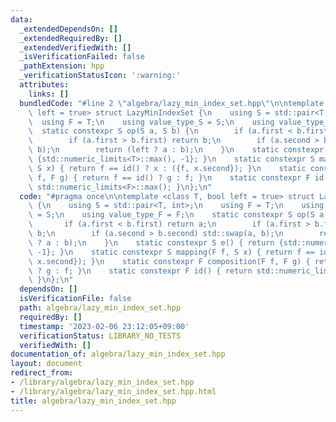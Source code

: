 ```yaml
---
data:
  _extendedDependsOn: []
  _extendedRequiredBy: []
  _extendedVerifiedWith: []
  _isVerificationFailed: false
  _pathExtension: hpp
  _verificationStatusIcon: ':warning:'
  attributes:
    links: []
  bundledCode: "#line 2 \"algebra/lazy_min_index_set.hpp\"\n\ntemplate <class T, bool\
    \ left = true> struct LazyMinIndexSet {\n    using S = std::pair<T, int>;\n  \
    \  using F = T;\n    using value_type_S = S;\n    using value_type_F = F;\n  \
    \  static constexpr S op(S a, S b) {\n        if (a.first < b.first) return a;\n\
    \        if (a.first > b.first) return b;\n        if (a.second > b.second) std::swap(a,\
    \ b);\n        return (left ? a : b);\n    }\n    static constexpr S e() { return\
    \ {std::numeric_limits<T>::max(), -1}; }\n    static constexpr S mapping(F f,\
    \ S x) { return f == id() ? x : ({f, x.second}); }\n    static constexpr F composition(F\
    \ f, F g) { return f == id() ? g : f; }\n    static constexpr F id() { return\
    \ std::numeric_limits<F>::max(); }\n};\n"
  code: "#pragma once\n\ntemplate <class T, bool left = true> struct LazyMinIndexSet\
    \ {\n    using S = std::pair<T, int>;\n    using F = T;\n    using value_type_S\
    \ = S;\n    using value_type_F = F;\n    static constexpr S op(S a, S b) {\n \
    \       if (a.first < b.first) return a;\n        if (a.first > b.first) return\
    \ b;\n        if (a.second > b.second) std::swap(a, b);\n        return (left\
    \ ? a : b);\n    }\n    static constexpr S e() { return {std::numeric_limits<T>::max(),\
    \ -1}; }\n    static constexpr S mapping(F f, S x) { return f == id() ? x : ({f,\
    \ x.second}); }\n    static constexpr F composition(F f, F g) { return f == id()\
    \ ? g : f; }\n    static constexpr F id() { return std::numeric_limits<F>::max();\
    \ }\n};\n"
  dependsOn: []
  isVerificationFile: false
  path: algebra/lazy_min_index_set.hpp
  requiredBy: []
  timestamp: '2023-02-06 23:12:05+09:00'
  verificationStatus: LIBRARY_NO_TESTS
  verifiedWith: []
documentation_of: algebra/lazy_min_index_set.hpp
layout: document
redirect_from:
- /library/algebra/lazy_min_index_set.hpp
- /library/algebra/lazy_min_index_set.hpp.html
title: algebra/lazy_min_index_set.hpp
---
```

